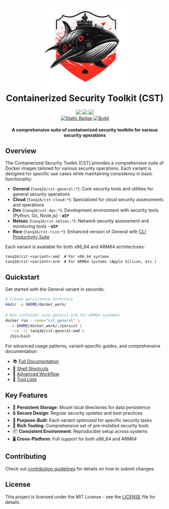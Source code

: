 <h1 align="center">
  <br>
  <img src="docs/assets/CST-Logo.png" alt="CST" width="275">
  <br>
  Containerized Security Toolkit (CST)
  <br>
</h1>

<p align="center">
  <a href="https://hub.docker.com/r/tanq16/cst-rice"><img src="https://img.shields.io/docker/pulls/tanq16/cst-rice?style=flat"></a> <a href="https://hub.docker.com/r/tanq16/cst-cloud"><img src="https://img.shields.io/docker/pulls/tanq16/cst-cloud?style=flat"></a> <a href="https://hub.docker.com/r/tanq16/cst-general"><img src="https://img.shields.io/docker/pulls/tanq16/cst-general?style=flat"></a>
  <br>
  <a href="https://tanishq.page/containerized-security-toolkit"><img alt="Static Badge" src="https://img.shields.io/badge/-Documentation-teal"></a> <a href="https://github.com/tanq16/containerized-security-toolkit/actions/workflows/image-build.yml"><img src="https://github.com/tanq16/containerized-security-toolkit/actions/workflows/image-build.yml/badge.svg" alt="Build"></a>
</p>

<h4 align="center">A comprehensive suite of containerized security toolkits for various security operations</h4>

## Overview

The Containerized Security Toolkit (CST) provides a comprehensive suite of Docker images tailored for various security operations. Each variant is designed for specific use cases while maintaining consistency in basic functionality:

- **General** (`tanq16/cst-general:*`): Core security tools and utilities for general security operations
- **Cloud** (`tanq16/cst-cloud:*`): Specialized for cloud security assessments and operations
- **Dev** (`tanq16/cst-dev:*`): Development environment with security tools (Python, Go, Node.js) - ***`WIP`***
- **Netsec** (`tanq16/cst-netsec:*`): Network security assessment and monitoring tools - ***`WIP`***
- **Rice** (`tanq16/cst-rice:*`): Enhanced version of General with [CLI Productivity Suite](https://github.com/Tanq16/cli-productivity-suite)

Each variant is available for both x86_64 and ARM64 architectures:

```
tanq16/cst-<variant>:amd  # For x86_64 systems
tanq16/cst-<variant>:arm  # For ARM64 systems (Apple Silicon, etc.)
```

## Quickstart

Get started with the General variant in seconds:

```bash
# Create persistence directory
mkdir -p $HOME/docker_work/

# Run container (use general-arm for ARM64 systems)
docker run --name="cst_general" \
  -v $HOME/docker_work/:/persist \
  --rm -it tanq16/cst-general:amd \
  /bin/bash
```

For advanced usage patterns, variant-specific guides, and comprehensive documentation:
- 📚 [Full Documentation](https://tanishq.page/containerized-security-toolkit)
- 🚀 [Shell Shortcuts](https://tanishq.page/containerized-security-toolkit/advanced/shortcuts/)
- 🚀 [Advanced Workflow](https://tanishq.page/containerized-security-toolkit/advanced/workflow/)
- 🔧 [Tool Lists](https://tanishq.page/containerized-security-toolkit/tools/general-tools)

## Key Features

- 🔄 **Persistent Storage**: Mount local directories for data persistence
- 🔒 **Secure Design**: Regular security updates and best practices
- 🎯 **Purpose-Built**: Each variant optimized for specific security tasks
- 🔧 **Rich Tooling**: Comprehensive set of pre-installed security tools
- 📦 **Consistent Environment**: Reproducible setup across systems
- 🖥️ **Cross-Platform**: Full support for both x86_64 and ARM64

## Contributing

Check out [contribution guidelines](https://tanishq.page/containerized-security-toolkit/contributing/) for details on how to submit changes.

## License

This project is licensed under the MIT License - see the [LICENSE](LICENSE) file for details.
